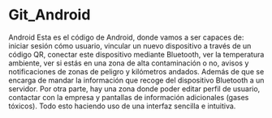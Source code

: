 # Git_Android
Android 
Esta es el código de Android, donde vamos a ser capaces de:  iniciar sesión cómo usuario, vincular un nuevo dispositivo a través de un código QR, conectar este dispositivo mediante Bluetooth, ver la temperatura ambiente, ver si estás en una zona de alta contaminación o no, avisos y notificaciones de zonas de peligro y kilómetros andados. Además de que se encarga de mandar la información que recoge del dispositivo Bluetooth a un servidor.
Por otra parte, hay una zona donde poder editar perfil de usuario, contactar con la empresa y pantallas de información adicionales (gases tóxicos). Todo esto haciendo uso de una interfaz sencilla e intuitiva.
